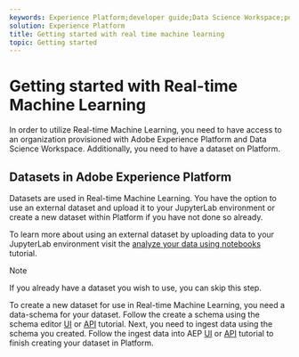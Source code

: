 ```yaml
---
keywords: Experience Platform;developer guide;Data Science Workspace;popular topics;Real time machine learning;
solution: Experience Platform
title: Getting started with real time machine learning
topic: Getting started
---
```


# Getting started with Real-time Machine Learning

In order to utilize Real-time Machine Learning, you need to have access to an organization provisioned with Adobe Experience Platform and Data Science Workspace. Additionally, you need to have a dataset on Platform. 

## Datasets in Adobe Experience Platform

Datasets are used in Real-time Machine Learning. You have the option to use an external dataset and upload it to your JupyterLab environment or create a new dataset within Platform if you have not done so already.

To learn more about using an external dataset by uploading data to your JupyterLab environment visit the [analyze your data using notebooks](../jupyterlab/analyze-your-data.md#external-data) tutorial.

>[!NOTE]
>If you already have a dataset you wish to use, you can skip this step.

To create a new dataset for use in Real-time Machine Learning, you need a data-schema for your dataset. Follow the create a schema using the schema editor [UI](../../xdm/tutorials/create-schema-ui.md) or [API](../../xdm/tutorials/create-schema-api.md) tutorial. Next, you need to ingest data using the schema you created. Follow the ingest data into AEP [UI](../../ingestion/batch-ingestion/ui.md) or [API](../../ingestion/batch-ingestion/api-overview.md) tutorial to finish creating your dataset in Platform.

